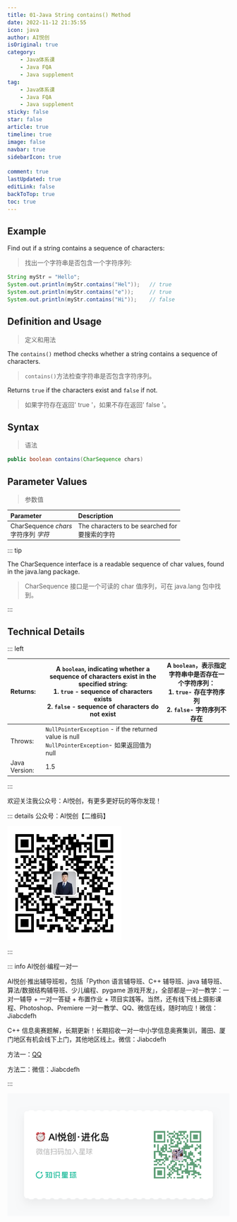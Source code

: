 ```yaml
---
title: 01-Java String contains() Method
date: 2022-11-12 21:35:55
icon: java
author: AI悦创
isOriginal: true
category: 
    - Java体系课
    - Java FQA
    - Java supplement
tag:
    - Java体系课
    - Java FQA
    - Java supplement
sticky: false
star: false
article: true
timeline: true
image: false
navbar: true
sidebarIcon: true

comment: true
lastUpdated: true
editLink: false
backToTop: true
toc: true
---
```


## Example

Find out if a string contains a sequence of characters:

> 找出一个字符串是否包含一个字符序列:

```java
String myStr = "Hello";
System.out.println(myStr.contains("Hel"));   // true
System.out.println(myStr.contains("e"));     // true
System.out.println(myStr.contains("Hi"));    // false
```

## Definition and Usage

> 定义和用法

The `contains()` method checks whether a string contains a sequence of characters.

> `contains()`方法检查字符串是否包含字符序列。

Returns `true` if the characters exist and `false` if not.

> 如果字符存在返回' true '，如果不存在返回' false '。

## Syntax

> 语法

```java
public boolean contains(CharSequence chars)
```

## Parameter Values

> 参数值

| Parameter                                 | Description                                         |
| :---------------------------------------- | :-------------------------------------------------- |
| CharSequence *chars*<br />字符序列 *字符* | The characters to be searched for<br />要搜索的字符 |

::: tip

The CharSequence interface is a readable sequence of char values, found in the java.lang package.

> CharSequence 接口是一个可读的 char 值序列，可在 java.lang 包中找到。

:::

## Technical Details

::: left

| Returns:      | A `boolean`, indicating whether a sequence of characters exist in the specified string:<br />1. `true` - sequence of characters exists<br />2. `false` - sequence of characters do not exist | A `boolean`，表示指定字符串中是否存在一个字符序列：<br />1. `true`- 存在字符序列<br />2. `false`- 字符序列不存在 |
| :------------ | ------------------------------------------------------------ | ------------------------------------------------------------ |
| Throws:       | `NullPointerException` - if the returned value is null<br />`NullPointerException`- 如果返回值为 null |                                                              |
| Java Version: | 1.5                                                          |                                                              |

:::

欢迎关注我公众号：AI悦创，有更多更好玩的等你发现！

::: details 公众号：AI悦创【二维码】

![](/gzh.jpg)

:::

::: info AI悦创·编程一对一

AI悦创·推出辅导班啦，包括「Python 语言辅导班、C++ 辅导班、java 辅导班、算法/数据结构辅导班、少儿编程、pygame 游戏开发」，全部都是一对一教学：一对一辅导 + 一对一答疑 + 布置作业 + 项目实践等。当然，还有线下线上摄影课程、Photoshop、Premiere 一对一教学、QQ、微信在线，随时响应！微信：Jiabcdefh

C++ 信息奥赛题解，长期更新！长期招收一对一中小学信息奥赛集训，莆田、厦门地区有机会线下上门，其他地区线上。微信：Jiabcdefh

方法一：[QQ](http://wpa.qq.com/msgrd?v=3&uin=1432803776&site=qq&menu=yes)

方法二：微信：Jiabcdefh

:::

![](/zsxq.jpg)